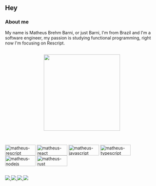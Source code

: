 ## Hey

### About me
My name is Matheus Brehm Barni, or just Barni, I'm from Brazil and I'm a software engineer, my passion is studying functional programming, right now I'm focusing on Rescript.

##

<div align="center">
  <a href="https://github.com/MatheusBBarni">
    <img height="250em" src="https://github-readme-stats.vercel.app/api/top-langs/?username=matheusBBarni&layout=compact&theme=dracula"/>
  </a>
</div>

##

<div style="display: inline_block"><br>
  <img align="center" alt="matheus-rescript" height="35" width="100" src="https://img.shields.io/badge/rescript-13162c?style=for-the-badge&logo=Rescript&logoColor=#e6494f">
  <img align="center" alt="matheus-react" height="35" width="100" src="https://img.shields.io/badge/react-13162c?style=for-the-badge&logo=React">
  <img align="center" alt="matheus-javascript" height="35" width="100" src="https://img.shields.io/badge/javascript-13162c?style=for-the-badge&logo=Javascript">
  <img align="center" alt="matheus-typescript" height="35" width="100" src="https://img.shields.io/badge/typescript-13162c?style=for-the-badge&logo=Typescript">
  <img align="center" alt="matheus-nodejs" height="35" width="100" src="https://img.shields.io/badge/node.js-13162c?style=for-the-badge&logo=Node.js">
  <img align="center" alt="matheus-rust" height="35" width="100" src="https://img.shields.io/badge/rust-13162c?style=for-the-badge&logo=Rust">
</div>

##

<div> 
  <a href="https://bio.link/matheusbbarni" target="_blank">
    <img src="https://img.shields.io/badge/links-000000?style=for-the-badge&logo=About.me&logoColor=white" target="_blank">
  </a>
  <a href="mailto:brehm.matheus@hotmail.com">
    <img src="https://img.shields.io/badge/-Gmail-%23333?style=for-the-badge&logo=gmail&logoColor=white" target="_blank">
  </a>
  <a href="https://www.linkedin.com/in/matheusbrehmbarni/" target="_blank">
    <img src="https://img.shields.io/badge/-LinkedIn-%230077B5?style=for-the-badge&logo=linkedin&logoColor=white" target="_blank">
  </a>
 	<a href="https://www.twitch.tv/barni_iwnl" target="_blank">
    <img src="https://img.shields.io/badge/Twitch-9146FF?style=for-the-badge&logo=twitch&logoColor=white" target="_blank">
  </a>
</div>